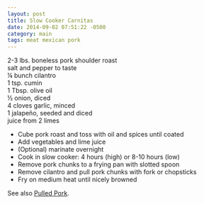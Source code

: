 ```yaml
---
layout: post
title: Slow Cooker Carnitas
date: 2014-09-02 07:51:22 -0500
category: main
tags: meat mexican pork
---
```

2-3 lbs. boneless pork shoulder roast  
salt and pepper to taste  
¼ bunch cilantro  
1 tsp. cumin  
1 Tbsp. olive oil  
½ onion, diced  
4 cloves garlic, minced  
1 jalapeño, seeded and diced  
juice from 2 limes  
<ul>
	<li>Cube pork roast and toss with oil and spices until coated</li>
	<li>Add vegetables and lime juice</li>
	<li>(Optional) marinate overnight</li>
	<li>Cook in slow cooker: 4 hours (high) or 8-10 hours (low)</li>
	<li>Remove pork chunks to a frying pan with slotted spoon</li>
	<li>Remove cilantro and pull pork chunks with fork or chopsticks</li>
	<li>Fry on medium heat until nicely browned</li>
</ul>
See also <a title="Pulled Pork" href="https://escowles.github.io/recipes/main/1970/01/01/pulled-pork.html">Pulled Pork</a>.

